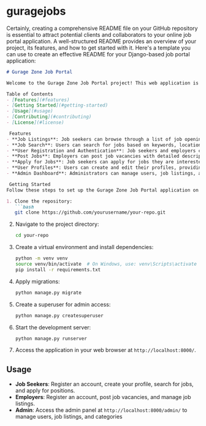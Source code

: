 # guragejobs
Certainly, creating a comprehensive README file on your GitHub repository is essential to attract potential clients and collaborators to your online job portal application. A well-structured README provides an overview of your project, its features, and how to get started with it. Here's a template you can use to create an effective README for your Django-based job portal application:

```markdown
# Gurage Zone Job Portal

Welcome to the Gurage Zone Job Portal project! This web application is designed to facilitate job seekers and employers within the Gurage Zone, providing an efficient platform for job postings and job applications.

Table of Contents
- [Features](#features)
- [Getting Started](#getting-started)
- [Usage](#usage)
- [Contributing](#contributing)
- [License](#license)

 Features
- **Job Listings**: Job seekers can browse through a list of job openings.
- **Job Search**: Users can search for jobs based on keywords, location, and categories.
- **User Registration and Authentication**: Job seekers and employers can create accounts and log in securely.
- **Post Jobs**: Employers can post job vacancies with detailed descriptions.
- **Apply for Jobs**: Job seekers can apply for jobs they are interested in.
- **User Profiles**: Users can create and edit their profiles, providing essential information.
- **Admin Dashboard**: Administrators can manage users, job listings, and categories through an admin panel.

 Getting Started
Follow these steps to set up the Gurage Zone Job Portal application on your local machine:

1. Clone the repository:
   ```bash
   git clone https://github.com/yourusername/your-repo.git
   ```

2. Navigate to the project directory:
   ```bash
   cd your-repo
   ```

3. Create a virtual environment and install dependencies:
   ```bash
   python -m venv venv
   source venv/bin/activate  # On Windows, use: venv\Scripts\activate
   pip install -r requirements.txt
   ```

4. Apply migrations:
   ```bash
   python manage.py migrate
   ```

5. Create a superuser for admin access:
   ```bash
   python manage.py createsuperuser
   ```

6. Start the development server:
   ```bash
   python manage.py runserver
   ```

7. Access the application in your web browser at `http://localhost:8000/`.

## Usage
- **Job Seekers**: Register an account, create your profile, search for jobs, and apply for positions.
- **Employers**: Register an account, post job vacancies, and manage job listings.
- **Admin**: Access the admin panel at `http://localhost:8000/admin/` to manage users, job listings, and categories 
